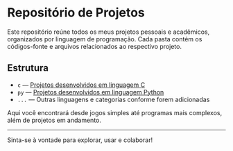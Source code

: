 # Repositório de Projetos

Este repositório reúne todos os meus projetos pessoais e acadêmicos, organizados por linguagem de programação. Cada pasta contém os códigos-fonte e arquivos relacionados ao respectivo projeto.

## Estrutura

- `c` — [Projetos desenvolvidos em linguagem C](https://github.com/leomzto/projetos/tree/main/c)
- `py` — [Projetos desenvolvidos em linguagem Python](https://github.com/leomzto/projetos/tree/main/py)
- `...` — Outras linguagens e categorias conforme forem adicionadas

Aqui você encontrará desde jogos simples até programas mais complexos, além de projetos em andamento.

---

Sinta-se à vontade para explorar, usar e colaborar!
